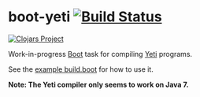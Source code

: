 # boot-yeti [![Build Status][travis-badge]][travis-build]

[![Clojars Project][clojars-badge]][clojars-page]

Work-in-progress [Boot] task for compiling [Yeti] programs.

See the [example build.boot](example/build.boot) for how to use it.

**Note: The Yeti compiler only seems to work on Java 7.**

[clojars-badge]: http://clojars.org/alandipert/boot-yeti/latest-version.svg?cache=2
[clojars-page]: http://clojars.org/alandipert/boot-yeti
[travis-badge]: https://travis-ci.org/alandipert/boot-yeti.svg?branch=master
[travis-build]: https://travis-ci.org/alandipert/boot-yeti
[Boot]: http://boot-clj.com/
[Yeti]: http://mth.github.io/yeti/
